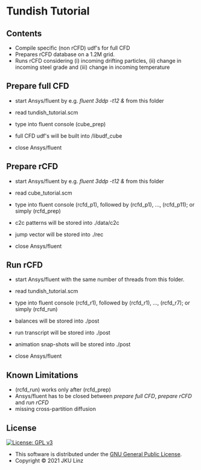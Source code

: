 # Tundish Tutorial

## Contents

- Compile specific (non rCFD) udf's for full CFD
- Prepares rCFD database on a 1.2M grid.
- Runs rCFD considering (i) incoming drifting particles, (ii) change in incoming steel grade 
and (iii) change in incoming temperature

## Prepare full CFD

- start Ansys/fluent by e.g. *fluent 3ddp -t12 &* from this folder
- read tundish_tutorial.scm
- type into fluent console (cube_prep)

- full CFD udf's will be built into /libudf_cube

- close Ansys/fluent

## Prepare rCFD

- start Ansys/fluent by e.g. *fluent 3ddp -t12 &* from this folder
- read cube_tutorial.scm
- type into fluent console (rcfd_p1), followed by (rcfd_p1), ..., (rcfd_p11); or simply (rcfd_prep)

- c2c patterns will be stored into ./data/c2c
- jump vector will be stored into ./rec

- close Ansys/fluent

## Run rCFD

- start Ansys/fluent with the same number of threads from this folder.
- read tundish_tutorial.scm
- type into fluent console (rcfd_r1), followed by (rcfd_r1), ..., (rcfd_r7); or simply (rcfd_run)

- balances will be stored into ./post
- run transcript will be stored into ./post
- animation snap-shots will be stored into ./post

- close Ansys/fluent

## Known Limitations

- (rcfd_run) works only after (rcfd_prep)
- Ansys/fluent has to be closed between *prepare full CFD*, *prepare rCFD* and *run rCFD*
- missing cross-partition diffusion

## License

[![License: GPL v3](https://img.shields.io/badge/License-GPL%20v3-blue.svg)](https://www.gnu.org/licenses/gpl-3.0.html)

- This software is distributed under the [GNU General Public License](https://www.gnu.org/licenses/gpl-3.0.html).
- Copyright © 2021 JKU Linz
